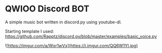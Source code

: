 # QWIOO Discord BOT

A simple music bot written in discord.py using youtube-dl. 

Starting template I used:
https://github.com/Rapptz/discord.py/blob/master/examples/basic_voice.py

![https://imgur.com/a/Wxr1wVx](https://i.imgur.com/QQ6W1YI.jpg)